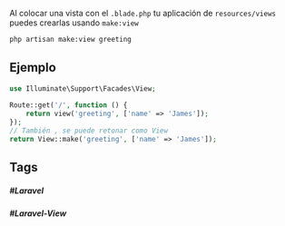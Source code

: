 Al colocar una vista con el `.blade.php` tu aplicación de `resources/views` puedes crearlas usando `make:view`

```bash
php artisan make:view greeting
```

## Ejemplo

```php
use Illuminate\Support\Facades\View;
 
Route::get('/', function () {
    return view('greeting', ['name' => 'James']);
});
// También , se puede retonar como View
return View::make('greeting', ['name' => 'James']);
```
## Tags

##### #Laravel
##### #Laravel-View
